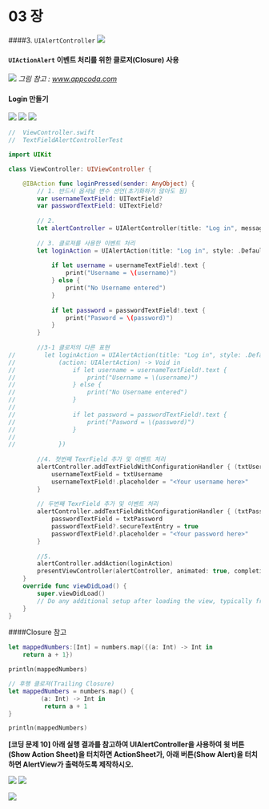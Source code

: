 # 03 장


####3. `UIAlertController`
![](UIAlertContl01.png)

#### `UIActionAlert` 이벤트 처리를 위한 클로저(Closure) 사용 
![](Closure.png)
*그림 참고 : www.appcoda.com*


#### Login 만들기 
![](textAlert01.jpg) ![](textAlert02.jpg) ![](textAlert03.jpg)

```Swift
//  ViewController.swift
//  TextFieldAlertControllerTest

import UIKit

class ViewController: UIViewController {

    @IBAction func loginPressed(sender: AnyObject) {
        // 1. 반드시 옵셔널 변수 선언(초기화하기 않아도 됨)
        var usernameTextField: UITextField?
        var passwordTextField: UITextField?
        
        // 2.
        let alertController = UIAlertController(title: "Log in", message: "Please enter your account", preferredStyle: .Alert)
        
        // 3. 클로져를 사용한 이벤트 처리 
        let loginAction = UIAlertAction(title: "Log in", style: .Default) { (action: UIAlertAction) -> Void in
            
            if let username = usernameTextField!.text {
                print("Username = \(username)")
            } else {
                print("No Username entered")
            }
            
            if let password = passwordTextField!.text {
                print("Pasword = \(password)")
            }
        }
           
        //3-1 클로저의 다른 표현 
//        let loginAction = UIAlertAction(title: "Log in", style: .Default, handler: {
//            (action: UIAlertAction) -> Void in
//                if let username = usernameTextField!.text {
//                    print("Username = \(username)")
//                } else {
//                    print("No Username entered")
//                }
//                
//                if let password = passwordTextField!.text {
//                    print("Pasword = \(password)")
//                }
//
//            })
        
        //4. 첫번째 TexrField 추가 및 이벤트 처리
        alertController.addTextFieldWithConfigurationHandler { (txtUsername: UITextField) -> Void in
            usernameTextField = txtUsername
            usernameTextField!.placeholder = "<Your username here>"
        }
        
        // 두번째 TexrField 추가 및 이벤트 처리
        alertController.addTextFieldWithConfigurationHandler { (txtPassword) -> Void in
            passwordTextField = txtPassword
            passwordTextField?.secureTextEntry = true
            passwordTextField?.placeholder = "<Your password here>"
        }
        
        //5.
        alertController.addAction(loginAction)
        presentViewController(alertController, animated: true, completion: nil)  
    }
    override func viewDidLoad() {
        super.viewDidLoad()
        // Do any additional setup after loading the view, typically from a nib.
    }
}
```
####Closure 참고
```Swift
let mappedNumbers:[Int] = numbers.map({(a: Int) -> Int in
    return a + 1})

println(mappedNumbers)
```
```Swift
// 후행 클로져(Trailing Closure)
let mappedNumbers = numbers.map() {
         (a: Int) -> Int in
          return a + 1
}

println(mappedNumbers)
```


**[코딩 문제 10] 아래 실행 결과를 참고하여 UIAlertController을 사용하여 윗 버튼(Show Action Sheet)을 터치하면 ActionSheet가, 아래 버튼(Show Alert)을 터치하면 AlertView가 출력하도록 제작하시오.**

![](01Alert.jpg) ![](02Alert.jpg)

![](03Alert.jpg)
